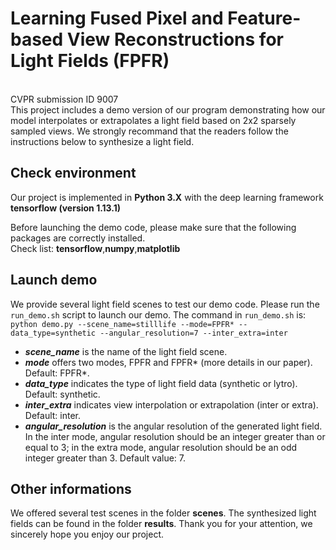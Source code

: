# Learning Fused Pixel and Feature-based View Reconstructions for Light Fields (FPFR)
<br>
CVPR submission ID 9007
<br>
This project includes a demo version of our program demonstrating how our model interpolates or extrapolates a light field based on 2x2 sparsely sampled views. We strongly recommand that the readers follow the instructions below to synthesize a light field.

## Check environment
Our project is implemented in **Python 3.X** with the deep learning framework **tensorflow (version 1.13.1)**

Before launching the demo code, please make sure that the following packages are correctly installed.   
Check list: **tensorflow**,**numpy**,**matplotlib**

## Launch demo
We provide several light field scenes to test our demo code. Please run the `run_demo.sh` script to launch our demo. The command in `run_demo.sh` is:  
`python demo.py --scene_name=stilllife --mode=FPFR* --data_type=synthetic --angular_resolution=7 --inter_extra=inter`  
- ***scene_name*** is the name of the light field scene. 
- ***mode*** offers two modes, FPFR and FPFR*  (more details in our paper). Default: FPFR*. 
- ***data_type*** indicates the type of light field data (synthetic or lytro). Default: synthetic.
- ***inter_extra*** indicates view interpolation or extrapolation (inter or extra). Default: inter.
- ***angular_resolution*** is the angular resolution of the generated light field. In the inter mode, angular resolution should be an integer greater than or equal to 3; in the extra mode, angular resolution should be an odd integer greater than 3. Default value: 7.

## Other informations
We offered several test scenes in the folder **scenes**. The synthesized light fields can be found in the folder **results**.
Thank you for your attention, we sincerely hope you enjoy our project.  

